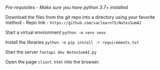 _Pre-requisites - Make sure you have python 3.7+ installed_

Download the files from the git repo into a directory using your favorite method - 
Repo link - 
	`https://github.com/saclearn75/NotesSumAI`

Start a virtual environment 
	`python -m venv venv`

Install the libraries 
	`python -m pip install -r requirements.txt`

Start the server
	`fastapi dev NotesSumAI.py`

Open the page `client.html` into the browser. 